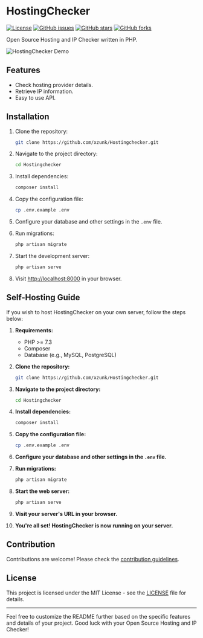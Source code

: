 
# HostingChecker

[![License](https://img.shields.io/badge/license-MIT-blue.svg)](https://github.com/xzunk/Hostingchecker/blob/main/LICENSE)
[![GitHub issues](https://img.shields.io/github/issues/xzunk/Hostingchecker)](https://github.com/xzunk/Hostingchecker/issues)
[![GitHub stars](https://img.shields.io/github/stars/xzunk/Hostingchecker)](https://github.com/xzunk/Hostingchecker/stargazers)
[![GitHub forks](https://img.shields.io/github/forks/xzunk/Hostingchecker)](https://github.com/xzunk/Hostingchecker/network)

Open Source Hosting and IP Checker written in PHP.

![HostingChecker Demo](demo.gif)

## Features

- Check hosting provider details.
- Retrieve IP information.
- Easy to use API.

## Installation

1. Clone the repository:

    ```bash
    git clone https://github.com/xzunk/Hostingchecker.git
    ```

2. Navigate to the project directory:

    ```bash
    cd Hostingchecker
    ```

3. Install dependencies:

    ```bash
    composer install
    ```

4. Copy the configuration file:

    ```bash
    cp .env.example .env
    ```

5. Configure your database and other settings in the `.env` file.

6. Run migrations:

    ```bash
    php artisan migrate
    ```

7. Start the development server:

    ```bash
    php artisan serve
    ```

8. Visit [http://localhost:8000](http://localhost:8000) in your browser.

## Self-Hosting Guide

If you wish to host HostingChecker on your own server, follow the steps below:

1. **Requirements:**
    - PHP >= 7.3
    - Composer
    - Database (e.g., MySQL, PostgreSQL)

2. **Clone the repository:**

    ```bash
    git clone https://github.com/xzunk/Hostingchecker.git
    ```

3. **Navigate to the project directory:**

    ```bash
    cd Hostingchecker
    ```

4. **Install dependencies:**

    ```bash
    composer install
    ```

5. **Copy the configuration file:**

    ```bash
    cp .env.example .env
    ```

6. **Configure your database and other settings in the `.env` file.**

7. **Run migrations:**

    ```bash
    php artisan migrate
    ```

8. **Start the web server:**

    ```bash
    php artisan serve
    ```

9. **Visit your server's URL in your browser.**

10. **You're all set! HostingChecker is now running on your server.**

## Contribution

Contributions are welcome! Please check the [contribution guidelines](CONTRIBUTING.md).

## License

This project is licensed under the MIT License - see the [LICENSE](LICENSE) file for details.

---

Feel free to customize the README further based on the specific features and details of your project. Good luck with your Open Source Hosting and IP Checker!
